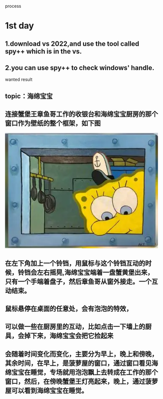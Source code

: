 process
# 1st day
## 1.download vs 2022,and use the tool called spy++ which is in the vs.
## 2.you can use spy++ to check windows' handle.

wanted result
## topic：海绵宝宝
## 连接蟹堡王章鱼哥工作的收银台和海绵宝宝厨房的那个窗口作为壁纸的整个框架，如下图
<picture>
  <source media="(prefers-color-scheme: dark)" srcset="images/image.png">
  <source media="(prefers-color-scheme: light)" srcset="images/image.png">
  <img alt="Shows an illustrated sun in light mode and a moon with stars in dark mode." src="images/image.png">
</picture>

  ## 在左下角加上一个铃铛，用鼠标与这个铃铛互动的时候，铃铛会左右摇晃,海绵宝宝端着一盘蟹黄堡出来，只有一个手端着盘子，然后章鱼哥从窗外接走。一个互动结束。
  ## 鼠标悬停在桌面的任意处，会有泡泡的特效，
  ## 可以做一些在厨房里的互动，比如点击一下墙上的厨具，会掉下来，海绵宝宝会把它捡起来
  ## 会随着时间变化而变化，主要分为早上，晚上和傍晚，其余时间，在早上，是菠萝屋的窗口，通过窗口看见海绵宝宝在睡觉，专场就用泡泡飘上去转成在工作的那个窗口，然后，在傍晚蟹堡王灯亮起来，晚上，通过菠萝屋可以看到海绵宝宝在睡觉。





